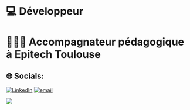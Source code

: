 # 💻 **Développeur**
# 👨🏻‍🏫 **Accompagnateur pédagogique à Epitech Toulouse**


## 🌐 Socials:
[![LinkedIn](https://img.shields.io/badge/LinkedIn-%230077B5.svg?logo=linkedin&logoColor=white)](https://linkedin.com/in/https://www.linkedin.com/in/loic-rouzaud-614b02202/) [![email](https://img.shields.io/badge/Email-D14836?logo=gmail&logoColor=white)](mailto:loic.rouzaud@epitech.eu)

[![](https://visitcount.itsvg.in/api?id=loic-rouzaud&icon=0&color=0)](https://visitcount.itsvg.in)

<!-- Proudly created with GPRM ( https://gprm.itsvg.in ) -->
